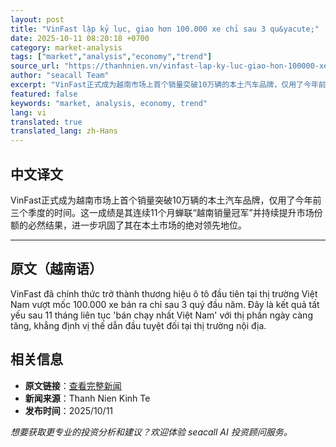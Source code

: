 ```yaml
---
layout: post
title: "VinFast lập kỷ lục, giao hơn 100.000 xe chỉ sau 3 qu&yacute;"
date: 2025-10-11 08:20:18 +0700
category: market-analysis
tags: ["market","analysis","economy","trend"]
source_url: "https://thanhnien.vn/vinfast-lap-ky-luc-giao-hon-100000-xe-chi-sau-3-quy-185251011123211443.htm"
author: "seacall Team"
excerpt: "VinFast正式成为越南市场上首个销量突破10万辆的本土汽车品牌，仅用了今年前三个季度的时间。这一成绩是其连续11个月蝉联“越南销量冠军”并持续提升市场份额的必然结果，进一步巩固了其在本土市场的绝对领先地位。..."
featured: false
keywords: "market, analysis, economy, trend"
lang: vi
translated: true
translated_lang: zh-Hans
---
```


## 中文译文

VinFast正式成为越南市场上首个销量突破10万辆的本土汽车品牌，仅用了今年前三个季度的时间。这一成绩是其连续11个月蝉联“越南销量冠军”并持续提升市场份额的必然结果，进一步巩固了其在本土市场的绝对领先地位。

---

## 原文（越南语）

VinFast đ&atilde; ch&iacute;nh thức trở th&agrave;nh thương hiệu &ocirc; t&ocirc; đầu ti&ecirc;n tại thị trường Việt Nam vượt mốc 100.000 xe b&aacute;n ra chỉ sau 3 qu&yacute; đầu năm. Đ&acirc;y l&agrave; kết quả tất yếu sau 11 th&aacute;ng li&ecirc;n tục 'b&aacute;n chạy nhất Việt Nam' với thị phần ng&agrave;y c&agrave;ng tăng, khẳng định vị thế dẫn đầu tuyệt đối tại thị trường nội địa.

## 相关信息

- **原文链接**：[查看完整新闻](https://thanhnien.vn/vinfast-lap-ky-luc-giao-hon-100000-xe-chi-sau-3-quy-185251011123211443.htm)
- **新闻来源**：Thanh Nien Kinh Te
- **发布时间**：2025/10/11

*想要获取更专业的投资分析和建议？欢迎体验 seacall AI 投资顾问服务。*